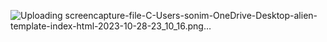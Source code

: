 ![Uploading screencapture-file-C-Users-sonim-OneDrive-Desktop-alien-template-index-html-2023-10-28-23_10_16.png…]()



